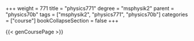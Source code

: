 +++
weight = 771
title = "physics771"
degree = "msphysik2"
parent = "physics70b"
tags = ["msphysik2", "physics771", "physics70b"]
categories = ["course"]
bookCollapseSection = false
+++

{{< genCoursePage >}}
